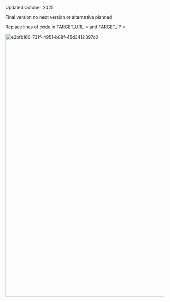 Updated October 2025

Final version no next version or alternative planned

Replace lines of code in TARGET_URL = and TARGET_IP =

<img width="1248" height="832" alt="e2bfb160-731f-4951-b08f-45d3412397c0" src="https://github.com/user-attachments/assets/f71cfd1a-ce3d-4f78-8a4d-551a2fad790d" />
